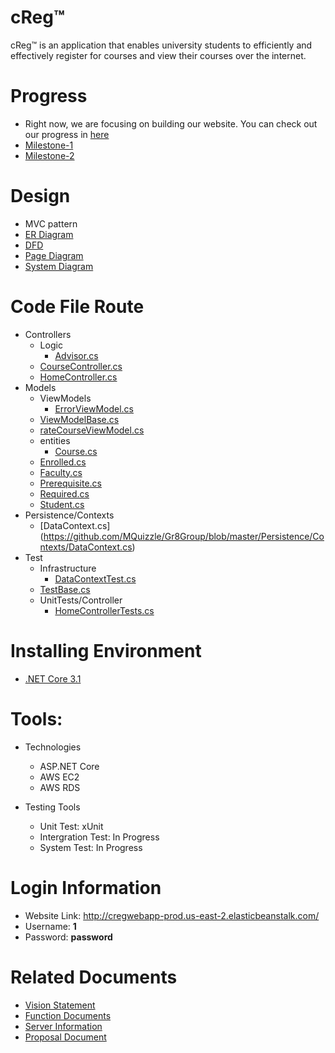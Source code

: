 # cReg™
cReg™ is an application that enables university students to efficiently and effectively register for courses and view their courses over the internet.

# Progress
- Right now, we are focusing on building our website. You can check out our progress in [here](https://github.com/MQuizzle/Gr8Group/projects/1)
- [Milestone-1](https://github.com/MQuizzle/Gr8Group/milestone/1)
- [Milestone-2](https://github.com/MQuizzle/Gr8Group/milestone/2)

# Design
- MVC pattern
- [ER Diagram](https://github.com/MQuizzle/Gr8Group/blob/master/Documents/entity%20diagram.PNG)
- [DFD](https://github.com/MQuizzle/Gr8Group/blob/master/Documents/DFD.png)
- [Page Diagram](https://github.com/MQuizzle/Gr8Group/blob/master/Documents/page_diagram.png)
- [System Diagram](https://github.com/MQuizzle/Gr8Group/blob/master/Documents/system_diagram.png)

# Code File Route
- Controllers
     - Logic
         - [Advisor.cs](https://github.com/MQuizzle/Gr8Group/blob/master/Controllers/Logic/Advisor.cs)
     - [CourseController.cs](https://github.com/MQuizzle/Gr8Group/blob/master/Controllers/CourseController.cs)
     - [HomeController.cs](https://github.com/MQuizzle/Gr8Group/blob/master/Controllers/HomeController.cs)
- Models
     - ViewModels
         - [ErrorViewModel.cs](https://github.com/MQuizzle/Gr8Group/blob/master/Models/ViewModels/ErrorViewModel.cs)
	 - [ViewModelBase.cs](https://github.com/MQuizzle/Gr8Group/blob/master/Models/ViewModels/ViewModelBase.cs)
	 - [rateCourseViewModel.cs](https://github.com/MQuizzle/Gr8Group/blob/master/Models/ViewModels/rateCourseViewModel.cs)
     - entities
         - [Course.cs](https://github.com/MQuizzle/Gr8Group/blob/master/Models/entities/Course.cs)
	 - [Enrolled.cs](https://github.com/MQuizzle/Gr8Group/blob/master/Models/entities/Enrolled.cs)
	 - [Faculty.cs](https://github.com/MQuizzle/Gr8Group/blob/master/Models/entities/Faculty.cs)
	 - [Prerequisite.cs](https://github.com/MQuizzle/Gr8Group/blob/master/Models/entities/Prerequisite.cs)
	 - [Required.cs](https://github.com/MQuizzle/Gr8Group/blob/master/Models/entities/Required.cs)
	 - [Student.cs](https://github.com/MQuizzle/Gr8Group/blob/master/Models/entities/Student.cs)
- Persistence/Contexts
     - [DataContext.cs] (https://github.com/MQuizzle/Gr8Group/blob/master/Persistence/Contexts/DataContext.cs)
- Test
     - Infrastructure
         - [DataContextTest.cs](https://github.com/MQuizzle/Gr8Group/blob/master/Tests/Infrastructure/DataContextTest.cs)
	 - [TestBase.cs](https://github.com/MQuizzle/Gr8Group/blob/master/Tests/Infrastructure/TestBase.cs)
     - UnitTests/Controller
         - [HomeControllerTests.cs](https://github.com/MQuizzle/Gr8Group/blob/master/Tests/UnitTests/Controller/HomeControllerTests.cs)
	 
  
# Installing Environment
- [.NET Core 3.1](https://dotnet.microsoft.com/download)

# Tools:
- Technologies
  - ASP.NET Core
  - AWS EC2
  - AWS RDS
  
- Testing Tools
  - Unit Test: xUnit
  - Intergration Test: In Progress
  - System Test: In Progress

# Login Information
- Website Link: http://cregwebapp-prod.us-east-2.elasticbeanstalk.com/
- Username: **1**  
- Password: **password**
  
# Related Documents
- [Vision Statement](https://github.com/MQuizzle/Gr8Group/blob/master/Documents/Vision-Statement.md)
- [Function Documents](https://github.com/MQuizzle/Gr8Group/blob/master/Documents/FunctionDoc.md)
- [Server Information](https://github.com/MQuizzle/Gr8Group/blob/master/Documents/Server-README.md)
- [Proposal Document](https://github.com/MQuizzle/Gr8Group/blob/master/Documents/Proposal%20Document.pdf)
